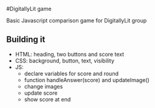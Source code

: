 #DigitallyLit game

Basic Javascript comparison game for DigitallyLit group

## Building it
- HTML: heading, two buttons and score text
- CSS: background, button, text, visibility
- JS:
  - declare variables for score and round
  - function handleAnswer(score) and updateImage()
  - change images
  - update score
  - show score at end
